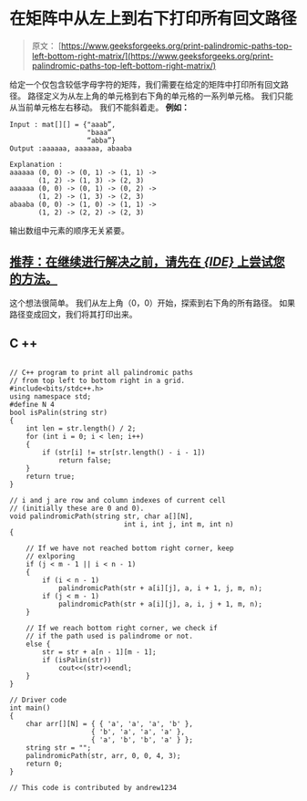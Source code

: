 # 在矩阵中从左上到右下打印所有回文路径

> 原文： [https://www.geeksforgeeks.org/print-palindromic-paths-top-left-bottom-right-matrix/](https://www.geeksforgeeks.org/print-palindromic-paths-top-left-bottom-right-matrix/)

给定一个仅包含较低字母字符的矩阵，我们需要在给定的矩阵中打印所有回文路径。 路径定义为从左上角的单元格到右下角的单元格的一系列单元格。 我们只能从当前单元格左右移动。 我们不能斜着走。
**例如：**

```
Input : mat[][] = {"aaab”, 
                   "baaa”
                   “abba”}
Output :aaaaaa, aaaaaa, abaaba

Explanation :
aaaaaa (0, 0) -> (0, 1) -> (1, 1) -> 
       (1, 2) -> (1, 3) -> (2, 3)    
aaaaaa (0, 0) -> (0, 1) -> (0, 2) -> 
       (1, 2) -> (1, 3) -> (2, 3)    
abaaba (0, 0) -> (1, 0) -> (1, 1) -> 
       (1, 2) -> (2, 2) -> (2, 3)

```

输出数组中元素的顺序无关紧要。

## [推荐：在继续进行解决之前，请先在 ***<u>{IDE}</u>*** 上尝试您的方法。](https://ide.geeksforgeeks.org/)

这个想法很简单。 我们从左上角（0，0）开始，探索到右下角的所有路径。 如果路径变成回文，我们将其打印出来。

## C ++

```

// C++ program to print all palindromic paths 
// from top left to bottom right in a grid. 
#include<bits/stdc++.h> 
using namespace std; 
#define N 4 
bool isPalin(string str) 
{ 
    int len = str.length() / 2; 
    for (int i = 0; i < len; i++)  
    { 
        if (str[i] != str[str.length() - i - 1]) 
            return false; 
    } 
    return true; 
} 

// i and j are row and column indexes of current cell  
// (initially these are 0 and 0). 
void palindromicPath(string str, char a[][N], 
                            int i, int j, int m, int n) 
{ 

    // If we have not reached bottom right corner, keep 
    // exlporing 
    if (j < m - 1 || i < n - 1)  
    { 
        if (i < n - 1) 
            palindromicPath(str + a[i][j], a, i + 1, j, m, n); 
        if (j < m - 1) 
            palindromicPath(str + a[i][j], a, i, j + 1, m, n); 
    }  

    // If we reach bottom right corner, we check if 
    // if the path used is palindrome or not. 
    else { 
        str = str + a[n - 1][m - 1]; 
        if (isPalin(str)) 
            cout<<(str)<<endl; 
    } 
} 

// Driver code  
int main() 
{ 
    char arr[][N] = { { 'a', 'a', 'a', 'b' }, 
                    { 'b', 'a', 'a', 'a' }, 
                    { 'a', 'b', 'b', 'a' } }; 
    string str = ""; 
    palindromicPath(str, arr, 0, 0, 4, 3); 
    return 0; 
} 

// This code is contributed by andrew1234 

```